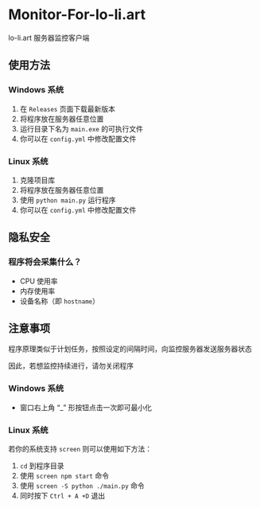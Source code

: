 # Monitor-For-lo-li.art
 lo-li.art 服务器监控客户端

## 使用方法

###  Windows 系统
1. 在 `Releases` 页面下载最新版本
2. 将程序放在服务器任意位置
3. 运行目录下名为 `main.exe` 的可执行文件
4. 你可以在 `config.yml` 中修改配置文件

### Linux 系统
1. 克隆项目库
2. 将程序放在服务器任意位置
3. 使用 `python main.py` 运行程序
4. 你可以在 `config.yml` 中修改配置文件

## 隐私安全
### 程序将会采集什么？
* CPU 使用率
* 内存使用率
* 设备名称（即 `hostname`）

## 注意事项
程序原理类似于计划任务，按照设定的间隔时间，向监控服务器发送服务器状态

因此，若想监控持续进行，请勿关闭程序

### Windows 系统
* 窗口右上角 “_” 形按钮点击一次即可最小化

### Linux 系统
若你的系统支持 `screen` 则可以使用如下方法：
1. `cd` 到程序目录
2. 使用 `screen npm start` 命令
3. 使用 `screen -S python ./main.py` 命令
4. 同时按下 `Ctrl + A +D` 退出
